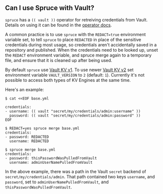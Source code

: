 ## Can I use Spruce with Vault?

`spruce` has a `(( vault ))` operator for retreiving credentials from Vault.
Details on using it can be found in the [operator docs][operator-docs].

A common practice is to use `spruce` with the `REDACT=true` environment variable
set, to tell `spruce` to place `REDACTED` in place of the sensitive credentials
during most usage, so credentials aren't accidentally saved in a repository and
published. When the credentials need to be looked up, unset the `REDACT` environment
variable, and spruce merge again to a temporary file, and ensure that it is cleaned
up after being used.

By default `spruce` use [Vault KV v1](https://www.vaultproject.io/api/secret/kv/kv-v1.html).
To use newer [Vault KV v2](https://www.vaultproject.io/api/secret/kv/kv-v2.html) set environment
variable `VAULT_VERSION` to `2` (default: `1`). Currently it's not possible to access both
types of KV Engines at the same time.

Here's an example:

```
$ cat <<EOF base.yml

credentials:
- username: (( vault "secret/my/credentials/admin:username" ))
  password: (( vault "secret/my/credentials/admin:password" ))
EOF

$ REDACT=yes spruce merge base.yml
credentials:
- password: REDACTED
  username: REDACTED

$ spruce merge base.yml
credentials:
- password: thisPasswordWasPulledFromVault
  username: adminUserNamePulledFromVault
```

In the above example, there was a path in the Vault `secret` backend of
`secret/my/credentials/admin`. That path contained two keys `username`,
and `password`, set to `adminUserNamePulledFromVault`, and `thisPasswordWasPulledFromVault`.

[operator-docs]:        https://github.com/bedag/spruce/blob/master/doc/operators.md#-vault-
